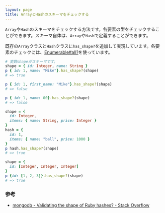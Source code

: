 ```yaml
---
layout: page
title: ArrayとHashのスキーマをチェックする
---
```

`Array`や`Hash`のスキーマをチェックする方法です。各要素の型をチェックすることができます。スキーマ自体は、`Array`や`Hash`で定義することができます。

既存の`Array`クラスと`Hash`クラスに`has_shape?`を追加して実現しています。各要素のチェックには、[Enumerable#all?](http://ref.xaio.jp/ruby/classes/enumerable/all)を使っています。

```ruby
# 変数shapeがスキーマです。
shape = { id: Integer, name: String }
p { id: 1, name: "Mike"}.has_shape?(shape)
# => true

p { id: 1, first_name: "Mike"}.has_shape?(shape)
# => false

p { id: 1, name: 00}.has_shape?(shape)
# => false

shape = {
  id: Integer,
  items: { name: String, price: Integer }
}
hash = {
  id: 1,
  items: { name: "ball", price: 1000 }
}
p hash.has_shape?(shape)
# => true

shape = {
  id: [Integer, Integer, Integer]
}
p {id: [1, 2, 3]}.has_shape?(shape)
# => true
```

### 参考
* [mongodb - Validating the shape of Ruby hashes? - Stack Overflow](http://stackoverflow.com/questions/11106805/validating-the-shape-of-ruby-hashes)
